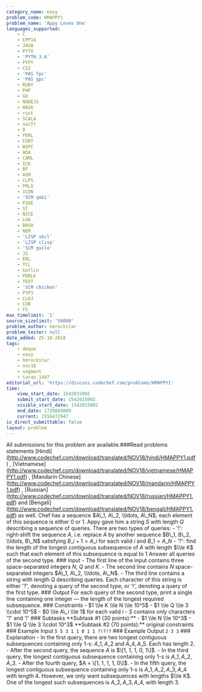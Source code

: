 ```yaml
---
category_name: easy
problem_code: HMAPPY1
problem_name: 'Appy Loves One'
languages_supported:
    - C
    - CPP14
    - JAVA
    - PYTH
    - 'PYTH 3.6'
    - PYPY
    - CS2
    - 'PAS fpc'
    - 'PAS gpc'
    - RUBY
    - PHP
    - GO
    - NODEJS
    - HASK
    - rust
    - SCALA
    - swift
    - D
    - PERL
    - FORT
    - WSPC
    - ADA
    - CAML
    - ICK
    - BF
    - ASM
    - CLPS
    - PRLG
    - ICON
    - 'SCM qobi'
    - PIKE
    - ST
    - NICE
    - LUA
    - BASH
    - NEM
    - 'LISP sbcl'
    - 'LISP clisp'
    - 'SCM guile'
    - JS
    - ERL
    - TCL
    - kotlin
    - PERL6
    - TEXT
    - 'SCM chicken'
    - PYP3
    - CLOJ
    - COB
    - FS
max_timelimit: '1'
source_sizelimit: '50000'
problem_author: hmrockstar
problem_tester: null
date_added: 25-10-2018
tags:
    - deque
    - easy
    - hmrockstar
    - nov18
    - segment
    - taran_1407
editorial_url: 'https://discuss.codechef.com/problems/HMAPPY1'
time:
    view_start_date: 1542015002
    submit_start_date: 1542015002
    visible_start_date: 1542015002
    end_date: 1735669800
    current: 1559472947
is_direct_submittable: false
layout: problem
---
```

All submissions for this problem are available.\###Read problems statements \[Hindi\](http://www.codechef.com/download/translated/NOV18/hindi/HMAPPY1.pdf) , \[Vietnamese\](http://www.codechef.com/download/translated/NOV18/vietnamese/HMAPPY1.pdf) , \[Mandarin Chinese\](http://www.codechef.com/download/translated/NOV18/mandarin/HMAPPY1.pdf) , \[Russian\](http://www.codechef.com/download/translated/NOV18/russian/HMAPPY1.pdf) and \[Bengali\](http://www.codechef.com/download/translated/NOV18/bengali/HMAPPY1.pdf) as well. Chef has a sequence $A\_1, A\_2, \\ldots, A\_N$; each element of this sequence is either $0$ or $1$. Appy gave him a string $S$ with length $Q$ describing a sequence of queries. There are two types of queries: - '!': right-shift the sequence $A$, i.e. replace $A$ by another sequence $B\_1, B\_2, \\ldots, B\_N$ satisfying $B\_{i+1} = A\_i$ for each valid $i$ and $B\_1 = A\_N$ - '?': find the length of the longest contiguous subsequence of $A$ with length $\\le K$ such that each element of this subsequence is equal to $1$ Answer all queries of the second type. ### Input - The first line of the input contains three space-separated integers $N$, $Q$ and $K$. - The second line contains $N$ space-separated integers $A\_1, A\_2, \\ldots, A\_N$. - The third line contains a string with length $Q$ describing queries. Each character of this string is either '?', denoting a query of the second type, or '!', denoting a query of the first type. ### Output For each query of the second type, print a single line containing one integer — the length of the longest required subsequence. ### Constraints - $1 \\le K \\le N \\le 10^5$ - $1 \\le Q \\le 3 \\cdot 10^5$ - $0 \\le A\_i \\le 1$ for each valid $i$ - $S$ contains only characters '?' and '!' ### Subtasks \*\*Subtask #1 (30 points):\*\* - $1 \\le N \\le 10^3$ - $1 \\le Q \\le 3 \\cdot 10^3$ \*\*Subtask #2 (70 points):\*\* original constraints ### Example Input ``` 5 5 3 1 1 0 1 1 ?!?!? ``` ### Example Output ``` 2 3 3 ``` ### Explanation - In the first query, there are two longest contiguous subsequences containing only $1$-s: $A\_1, A\_2$ and $A\_4, A\_5$. Each has length $2$. - After the second query, the sequence $A$ is $\[1, 1, 1, 0, 1\]$. - In the third query, the longest contiguous subsequence containing only $1$-s is $A\_1, A\_2, A\_3$. - After the fourth query, $A = \[1, 1, 1, 1, 0\]$. - In the fifth query, the longest contiguous subsequence containing only $1$-s is $A\_1, A\_2, A\_3, A\_4$ with length $4$. However, we only want subsequences with lengths $\\le K$. One of the longest such subsequences is $A\_2, A\_3, A\_4$, with length $3$.
